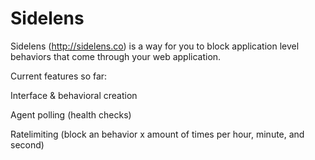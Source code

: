 # Sidelens

Sidelens (http://sidelens.co) is a way for you to block application level behaviors that come through your web application. 

Current features so far:

Interface & behavioral creation

Agent polling (health checks)

Ratelimiting (block an behavior x amount of times per hour, minute, and second)
